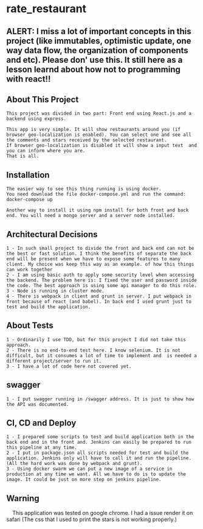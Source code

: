 # rate_restaurant

## ALERT:  I miss a lot of important concepts in this project (like immutables, optimistic update, one way data flow, the organization of components and etc). Please don' use this. It still here as a lesson learnd about how not to programming with react!!

## About This Project
 
    This project was divided in two part: Front end using React.js and a backend using express. 

    This app is very simple. It will show restaurants around you (if browser geo-localization is enabled). You can select one and see all the comments and stars received by the selected restaurant.
    If browser geo-localization is disabled it will show a input text  and you can inform where you are.
    That is all.

## Installation

    The easier way to see this thing running is using docker. 
    You need download the file docker-compose.yml and run the command:
    docker-compose up
    
    Another way to install it using npm install for both front and back end. You will need a mongo server and a server node installed.
   
## Architectural Decisions

    1 - In such small project to divide the front and back end can not be the best or fast solution. I think the benefits of separate the back end will be present when we have to expose some features to many client. My choice was keep this way as an example. of how this things can work together
    2 - I am using basic auth to apply some security level when accessing the backend. The problem here is: I fixed the user and password inside the code. The best approach is using some api manager to do this role. 
    3 - Node is running in cluster mode.
    4 - There is webpack in client and grunt in server. I put webpack in front because of react (and babel). In back end I used grunt just to test and build the application.

## About Tests

    1 - Ordinarily I use TDD, but for this project I did not take this approach.
    2 - There is no end-to-end test here. I know selenium. It is not difficult, but it consumes a lot of time to implement and  is needed a different project/server to run it.
    3 - I have a lot of code here not covered yet. 

## swagger

    1 - I put swagger running in /swagger address. It is just to show how the API was documented.

## CI, CD and Deploy

    1 - I prepared some scripts to test and build application both in the back end and in the front and. Jenkins can easily be prepared to run this pipeline at any time.
    2 - I put in package.json all scripts needed for test and build the application. Jenkins only will have to call it and run the pipeline. (All the hard work was done by webpack and grunt).
    3 - Using docker swarm we can put a new image of a service in production at any time we want. All we have to do is to update the image. It could be just on more step on jenkins pipeline. 

## Warning
     This application was tested on google chrome. I had a issue render it on safari (The css that I used to print the stars is not working properly.)

